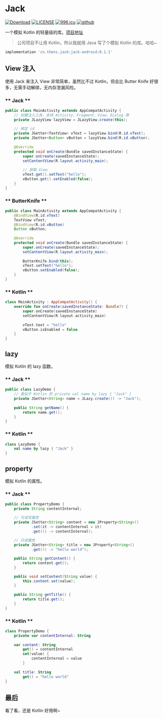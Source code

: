 # Jack

[![Download](https://api.bintray.com/packages/7hens/maven/jack-android/images/download.svg)](https://bintray.com/7hens/maven/jack-android/_latestVersion)
[![LICENSE](https://img.shields.io/badge/license-Anti%20996-blue.svg)](https://github.com/7hens/jack/blob/master/LICENSE)
[![996.icu](https://img.shields.io/badge/link-996.icu-red.svg)](https://996.icu)
[![github](https://img.shields.io/github/stars/7hens/jack.svg?style=social)](https://github.com/7hens/jack)

一个模拟 Kotlin 的轻量级的库。[项目地址](https://github.com/7hens/jack)

> 公司项目不让用 Kotlin，所以我就用 Java 写了个模拟 Kotlin 的库。哈哈~

```groovy
implementation 'cn.thens.jack:jack-android:0.1.1'
```

## View 注入

使用 Jack 来注入 View 非常简单，虽然比不过 Kotlin，但会比 Butter Knife 好很多，无需手动解绑，无内存泄漏风险。

<!-- tabs:start -->

### ** Jack **

```java
public class MainActivity extends AppCompatActivity {
    // 创建注入工具，支持 Activity、Fragment、View、Dialog 等
    private JLazyView lazyView = JLazyView.create(this);
    
    // 绑定 id
    private JGetter<TextView> vText = lazyView.bind(R.id.vText);
    private JGetter<Button> vButton = lazyView.bind(R.id.vButton);
    
    @Override
    protected void onCreate(Bundle savedInstanceState) {
        super.onCreate(savedInstanceState);
        setContentView(R.layout.activity_main);
        
        // 获取 View
        vText.get().setText("hello");
        vButton.get().setEnabled(false);
    }
}
```

### ** ButterKnife **

```java
public class MainActivity extends AppCompatActivity {
    @BindView(R.id.vText)
    TextView vText;
    @BindView(R.id.vButton)
    Button vButton;
    
    @Override
    protected void onCreate(Bundle savedInstanceState) {
        super.onCreate(savedInstanceState);
        setContentView(R.layout.activity_main);
        
        ButterKnife.bind(this);
        vText.setText("hello");
        vButton.setEnabled(false);
    }
}
```

### ** Kotlin **

```kotlin
class MainActivity : AppCompatActivity() {
    override fun onCreate(savedInstanceState: Bundle?) {
        super.onCreate(savedInstanceState)
        setContentView(R.layout.activity_main)
        
        vText.text = "hello"
        vButton.isEnabled = false
    }
}
```

<!-- tabs:end -->

## lazy

模拟 Kotlin 的 lazy 函数。

<!-- tabs:start -->

### ** Jack **

```java
public class LazyDemo {
    // 类似于 Kotlin 的 private val name by lazy { "Jack" }
    private JGetter<String> name = JLazy.create(() -> "Jack");
    
    public String getName() {
        return name.get();
    }
}
```

### ** Kotlin **

```kotlin
class LazyDemo {
    val name by lazy { "Jack" }
}
```

<!-- tabs:end -->

## property

模拟 Kotlin 的属性。

<!-- tabs:start -->

### ** Jack **

```java
public class PropertyDemo {
    private String contentInternal;

    // 可读写属性
    private JSetter<String> content = new JProperty<String>()
            .set(it -> contentInternal = it)
            .get(() -> contentInternal);
    
    // 只读属性
    private JGetter<String> title = new JProperty<String>()
            .get(() -> "hello world");

    public String getContent() {
        return content.get();
    }

    public void setContent(String value) {
        this.content.set(value);
    }
    
    public String getTitle() {
        return title.get();
    }
}
```

### ** Kotlin **

```kotlin
class PropertyDemo {
    private var contentInternal: String
    
    var content: String
        get() = contentInternal
        set(value) {
            contentInternal = value
        }
        
    val title: String 
        get() = "hello world"
}
```

<!-- tabs:end -->

## 最后

看了看，还是 Kotlin 好用啊~